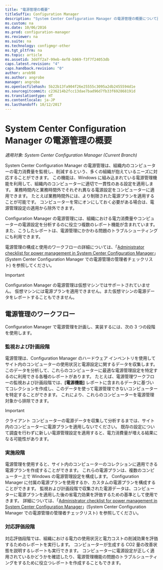 ```yaml
---
title: "電源管理の概要"
titleSuffix: Configuration Manager
description: "System Center Configuration Manager の電源管理の概要について説明します。"
ms.custom: na
ms.date: 10/06/2016
ms.prod: configuration-manager
ms.reviewer: na
ms.suite: na
ms.technology: configmgr-other
ms.tgt_pltfrm: na
ms.topic: article
ms.assetid: 3ddff2a7-99eb-4ef8-b969-f3f7f24053db
caps.latest.revision: "4"
caps.handback.revision: "0"
author: arob98
ms.author: angrobe
manager: angrobe
ms.openlocfilehash: 5b22b13fa904f26e25555c3095a2db2455594d1e
ms.sourcegitcommit: c236214b2fcc13dae7bad96d7fb33f692868191d
ms.translationtype: HT
ms.contentlocale: ja-JP
ms.lasthandoff: 10/12/2017
---
```

# <a name="introduction-to-power-management-in-system-center-configuration-manager"></a>System Center Configuration Manager の電源管理の概要

*適用対象: System Center Configuration Manager (Current Branch)*

System Center Configuration Manager の電源管理は、組織内のコンピューターの電力消費量を監視し、削減するという、多くの組織が抱えているニーズに対応することができます。 この機能は、Windows に組み込まれている電源管理機能を利用して、組織内のコンピューターに適切で一貫性のある設定を適用します。 業務時間内と業務時間外でそれぞれ異なる電源設定をコンピューターに適用できます。 たとえば業務時間外には、より制限された電源プランを適用することが可能です。 コンピューターを常にオンにしておく必要がある場合は、電源管理設定の適用から除外できます。  

 Configuration Manager の電源管理には、組織における電力消費量やコンピューターの電源設定を分析するのに役立つ複数のレポート機能が含まれています。 また、こうしたレポートは、電源管理にかかわる問題のトラブルシューティングにも利用できます。  

 電源管理の構成と使用のワークフローの詳細については、「[Administrator checklist for power management in System Center Configuration Manager](../../../../core/clients/manage/power/administrator-checklist-for-power-management.md)」(System Center Configuration Manager での電源管理の管理者チェックリスト) を参照してください。  

> [!IMPORTANT]  
>  Configuration Manager の電源管理は仮想マシンではサポートされていません。 仮想マシンには電源プランを適用できません。また仮想マシンの電源データをレポートすることもできません。  

## <a name="the-power-management-workflow"></a>電源管理のワークフロー  
 Configuration Manager で電源管理を計画し、実装するには、次の 3 つの段階を使用します。  

### <a name="monitoring-and-planning-phase"></a>監視および計画段階  
 電源管理は、Configuration Manager のハードウェア インベントリを使用してサイト内のコンピューターの使用状況と電源設定に関するデータを収集します。 このデータを分析して、これらのコンピューターに最適な電源管理設定を特定するのに利用できる各種のレポートがあります。 たとえば、電源管理ワークフローの監視および計画段階では、**[電源機能]** レポートに含まれるデータに基づいてコレクションを作成し、このデータを使って電源管理できないコンピューターを特定することができます。 これにより、これらのコンピューターを電源管理対象から排除できます。  

> [!IMPORTANT]  
>  クライアント コンピューターの電源データを収集して分析するまでは、サイト内のコンピューターに電源プランを適用しないでください。 既存の設定について調査を行わずに新しい電源管理設定を適用すると、電力消費量が増える結果になる可能性があります。  

### <a name="enforcement-phase"></a>実施段階  
 電源管理を使用すると、サイト内のコンピューターのコレクションに適用できる電源プランを作成することができます。 これらの電源プランは、複数のコンピューター上で Windows の電源管理設定を構成します。 Configuration Manager に付属の電源プランを使用するか、カスタムの電源プランを構成することができます。 監視および計画段階で収集された電源データは、コンピューターに電源プランを適用した後の省電力効果を評価するための基準として使用できます。 詳細については、「[Administrator checklist for power management in System Center Configuration Manager](../../../../core/clients/manage/power/administrator-checklist-for-power-management.md)」(System Center Configuration Manager での電源管理の管理者チェックリスト) を参照してください。  

### <a name="compliance-phase"></a>対応評価段階  
 対応評価段階では、組織における電力の使用状況と電力コストの削減効果を評価するためのレポートを実行します。 コンピューターが生成する CO2 量の改善状態を説明するレポートも実行できます。 コンピューターに電源設定が正しく適用されているかどうかを確認したり、電源管理機能の問題のトラブルシューティングをするために役立つレポートを作成することもできます。  
